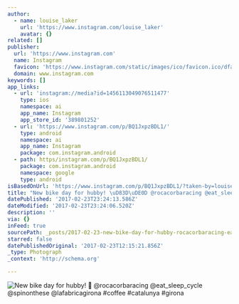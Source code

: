 ```yaml
---
author:
  - name: louise_laker
    url: 'https://www.instagram.com/louise_laker'
    avatar: {}
related: []
publisher:
  url: 'https://www.instagram.com'
  name: Instagram
  favicon: 'https://www.instagram.com/static/images/ico/favicon.ico/dfa85bb1fd63.ico'
  domain: www.instagram.com
keywords: []
app_links:
  - url: 'instagram://media?id=1456113049076511477'
    type: ios
    namespace: ai
    app_name: Instagram
    app_store_id: '389801252'
  - url: 'https://www.instagram.com/p/BQ1JxpzBDL1/'
    type: android
    namespace: ai
    app_name: Instagram
    package: com.instagram.android
  - path: https/instagram.com/p/BQ1JxpzBDL1/
    package: com.instagram.android
    namespace: google
    type: android
isBasedOnUrl: 'https://www.instagram.com/p/BQ1JxpzBDL1/?taken-by=louise_laker'
title: "New bike day for hubby! \uD83D\uDE0D @rocacorbaracing @eat_sleep_cycle @spinonthese @lafabricagirona #coffee #catalunya #girona"
datePublished: '2017-02-23T23:24:13.586Z'
dateModified: '2017-02-23T23:24:06.520Z'
description: ''
via: {}
inFeed: true
sourcePath: _posts/2017-02-23-new-bike-day-for-hubby-rocacorbaracing-eat_sleep_cycle.md
starred: false
datePublishedOriginal: '2017-02-23T12:15:21.856Z'
_type: Photograph
_context: 'http://schema.org'

---
```

![New bike day for hubby!  @rocacorbaracing @eat_sleep_cycle @spinonthese @lafabricagirona #coffee #catalunya #girona](https://scontent.cdninstagram.com/t51.2885-15/s640x640/sh0.08/e35/16789389_153448021835758_3990773252258529280_n.jpg)